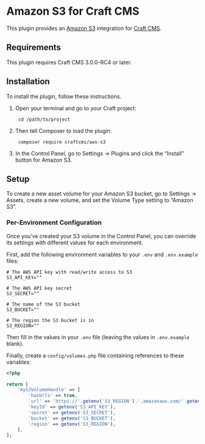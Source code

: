 Amazon S3 for Craft CMS
=======================

This plugin provides an [Amazon S3](https://aws.amazon.com/s3/) integration for [Craft CMS](https://craftcms.com/).


## Requirements

This plugin requires Craft CMS 3.0.0-RC4 or later.


## Installation

To install the plugin, follow these instructions.

1. Open your terminal and go to your Craft project:

        cd /path/to/project

2. Then tell Composer to load the plugin:

        composer require craftcms/aws-s3

3. In the Control Panel, go to Settings → Plugins and click the “Install” button for Amazon S3.

## Setup

To create a new asset volume for your Amazon S3 bucket, go to Settings → Assets, create a new volume, and set the Volume Type setting to “Amazon S3”.

### Per-Environment Configuration

Once you’ve created your S3 volume in the Control Panel, you can override its settings with different values for each environment.

First, add the following environment variables to your `.env` and `.env.example` files:

```
# The AWS API key with read/write access to S3
S3_API_KEY=""

# The AWS API key secret
S3_SECRET=""

# The name of the S3 bucket
S3_BUCKET=""

# The region the S3 bucket is in
S3_REGION=""
``` 

Then fill in the values in your `.env` file (leaving the values in `.env.example` blank).

Finally, create a `config/volumes.php` file containing references to these variables:

```php
<?php

return [
    'myS3VolumeHandle' => [
        'hasUrls' => true,
        'url' => 'https://'.getenv('S3_REGION').'.amazonaws.com/'.getenv('S3_BUCKET').'/',
        'keyId' => getenv('S3_API_KEY'),
        'secret' => getenv('S3_SECRET'),
        'bucket' => getenv('S3_BUCKET'),
        'region' => getenv('S3_REGION'),
    ],
];
```
